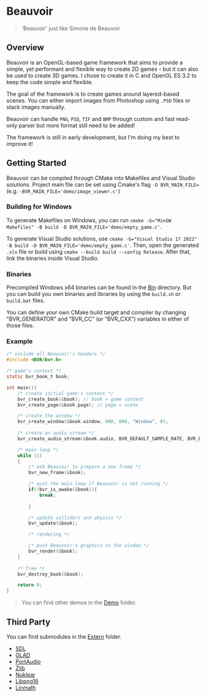 # Beauvoir
> 'Beauvoir' just like Simone de Beauvoir

## Overview
Beauvoir is an OpenGL-based game framework that aims to provide a simple, yet performant and flexible way to create 2D games - but it can also be used to create 3D games. I chose to create it in C and OpenGL ES 3.2 to keep the code simple and flexible.

The goal of the framework is to create games around layered-based scenes. You can either import images from Photoshop using ```.PSD``` files or stack images manually. 

Beauvoir can handle ```PNG```, ```PSD```, ```TIF``` and ```BMP``` through custom and fast read-only parser but more format still need to be added!

The framework is still in early development, but I'm doing my best to improve it!

## Getting Started
Beauvoir can be compiled through CMake into Makefiles and Visual Studio solutions. 
Project main file can be set using Cmake's flag ```-D BVR_MAIN_FILE=``` (e.g. ```-BVR_MAIN_FILE='demo/image_viewer.c'```)

### Building for Windows
To generate Makefiles on Windows, you can run 
```cmake -G="MinGW Makefiles" -B build -D BVR_MAIN_FILE='demo/empty_game.c'```. 

To generate Visual Studio solutions, use 
```cmake -G="Visual Studio 17 2022" -B build -D BVR_MAIN_FILE='demo/empty_game.c'```. Then, open the generated ```.sln``` file or build using ```cmake --build build --config Release```. After that, link the binaries inside Visual Studio.

### Binaries
Precompiled Windows x64 binaries can be found in the [Bin](/bin/) directory. But you can build you own binaries and libraries by using the ```build.sh``` or ```build.bat``` files.

You can define your own CMake build target and compiler by changing "BVR_GENERATOR" and "BVR_CC" (or "BVR_CXX") variables in either of those files.

### Example
```C
/* include all Beauvoir's headers */
#include <BVR/bvr.h>

/* game's context */
static bvr_book_t book;

int main(){
    /* create initial game's context */
    bvr_create_book(&book); // book = game context
    bvr_create_page(&book.page); // page = scene

    /* create the window */
    bvr_create_window(&book.window, 800, 800, "Window", 0);
    
    /* create an audio stream */
    bvr_create_audio_stream(&book.audio, BVR_DEFAULT_SAMPLE_RATE, BVR_DEFAULT_AUDIO_BUFFER_SIZE);

    /* main loop */
    while (1)
    {
        /* ask Beauvoir to prepare a new frame */
        bvr_new_frame(&book);

        /* quit the main loop if Beauvoir is not running */
        if(!bvr_is_awake(&book)){
            break;
            
        }

        /* update colliders and physics */
        bvr_update(&book);

        /* rendering */

        /* push Beauvoir's graphics to the window */
        bvr_render(&book);
    }
    
    /* free */
    bvr_destroy_book(&book);

    return 0;
}
```
> You can find other demos in the [Demo](/demo/) folder.

## Third Party 
You can find submodules in the [Extern](/extern/) folder.
- [SDL](https://github.com/libsdl-org/SDL)
- [GLAD](https://glad.dav1d.de/)
- [PortAudio](https://github.com/PortAudio/portaudio)
- [Zlib](https://github.com/madler/zlib)
- [Nuklear](https://github.com/vurtun/nuklear)
- [Libpng16](https://github.com/pnggroup/libpng)
- [Linmath](https://github.com/datenwolf/linmath.h)